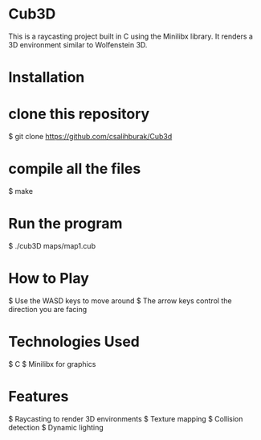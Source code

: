 # Cub3D
This is a raycasting project built in C using the Minilibx library. It renders a 3D environment similar to Wolfenstein 3D.


# Installation
# clone this repository
$ git clone https://github.com/csalihburak/Cub3d

# compile all the files
$ make

# Run the program
$ ./cub3D maps/map1.cub


# How to Play
$ Use the WASD keys to move around
$ The arrow keys control the direction you are facing


# Technologies Used
$ C
$ Minilibx for graphics


# Features
$ Raycasting to render 3D environments
$ Texture mapping
$ Collision detection
$ Dynamic lighting

